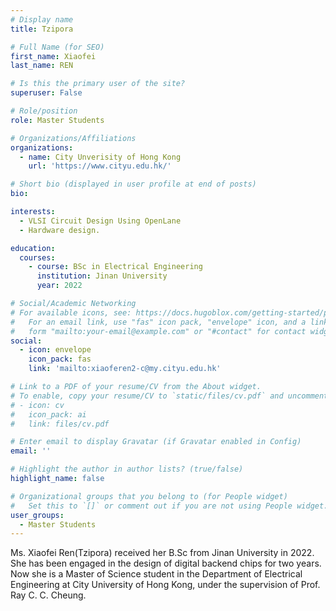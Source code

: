 ```yaml
---
# Display name
title: Tzipora

# Full Name (for SEO)
first_name: Xiaofei
last_name: REN

# Is this the primary user of the site?
superuser: False

# Role/position
role: Master Students

# Organizations/Affiliations
organizations:
  - name: City Unverisity of Hong Kong
    url: 'https://www.cityu.edu.hk/'

# Short bio (displayed in user profile at end of posts)
bio: 

interests:
  - VLSI Circuit Design Using OpenLane
  - Hardware design.

education:
  courses:
    - course: BSc in Electrical Engineering
      institution: Jinan University
      year: 2022

# Social/Academic Networking
# For available icons, see: https://docs.hugoblox.com/getting-started/page-builder/#icons
#   For an email link, use "fas" icon pack, "envelope" icon, and a link in the
#   form "mailto:your-email@example.com" or "#contact" for contact widget.
social:
  - icon: envelope
    icon_pack: fas
    link: 'mailto:xiaoferen2-c@my.cityu.edu.hk'

# Link to a PDF of your resume/CV from the About widget.
# To enable, copy your resume/CV to `static/files/cv.pdf` and uncomment the lines below.
# - icon: cv
#   icon_pack: ai
#   link: files/cv.pdf

# Enter email to display Gravatar (if Gravatar enabled in Config)
email: ''

# Highlight the author in author lists? (true/false)
highlight_name: false

# Organizational groups that you belong to (for People widget)
#   Set this to `[]` or comment out if you are not using People widget.
user_groups:
  - Master Students
---
```


Ms. Xiaofei Ren(Tzipora) received her B.Sc from Jinan University in 2022. She has been engaged in the design of digital backend chips for two years. Now she is a Master of Science student in the Department of Electrical Engineering at City University of Hong Kong, under the supervision of Prof. Ray C. C. Cheung.
